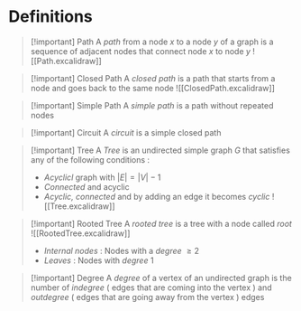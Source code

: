 # Definitions

>[!important] Path
>A *path* from a node $x$ to a node $y$ of a graph is a sequence of adjacent nodes that connect node $x$ to node $y$
>![[Path.excalidraw]]

>[!important] Closed Path
>A *closed path* is a path that starts from a node and goes back to the same node
>![[ClosedPath.excalidraw]]

>[!important] Simple Path
>A *simple path* is a path without repeated nodes 

>[!important] Circuit
>A *circuit* is a simple closed path

>[!important] Tree
>A *Tree* is an undirected simple graph $G$ that satisfies any of the following conditions : 
>+ *Acyclicl* graph with $|E|=|V|-1$
>+ *Connected* and acyclic
>+ *Acyclic, connected* and by adding an edge it becomes *cyclic*
>![[Tree.excalidraw]]

>[!important] Rooted Tree
>A *rooted tree* is a tree with a node called *root* 
>![[RootedTree.excalidraw]]
> 
>+ *Internal nodes* : Nodes with a *degree* $\ge 2$
>+ *Leaves* : Nodes with *degree* $1$

>[!important] Degree
>A *degree* of a vertex of an undirected graph is the number of *indegree* ( edges that are coming into the vertex ) and *outdegree* ( edges that are going away from the vertex ) edges 

